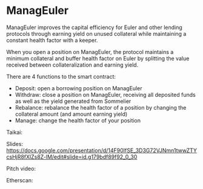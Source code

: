 # ManagEuler

ManagEuler improves the capital efficiency for Euler and other lending protocols through earning yield on unused collateral while maintaining a constant health factor with a keeper.

When you open a position on ManagEuler, the protocol maintains a minimum collateral and buffer health factor on Euler by splitting the value received between collateralization and earning yield.

There are 4 functions to the smart contract:

- Deposit: open a borrowing position on ManagEuler
- Withdraw: close a position on ManagEuler, receiving all deposited funds as well as the yield generated from Sommelier
- Rebalance: rebalance the health factor of a position by changing the collateral amount (and amount earning yield)
- Manage: change the health factor of your position

Taikai:

Slides:
https://docs.google.com/presentation/d/14F90IfSE_3D3G72VJNmn1twwZTYcsHjR8fXlZs8Z-lM/edit#slide=id.g179bdf89f92_0_30

Pitch video:

Etherscan:



